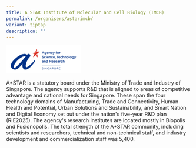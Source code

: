 ```yaml
---
title: A STAR Institute of Molecular and Cell Biology (IMCB)
permalink: /organisers/astarimcb/
variant: tiptap
description: ""
---
```

<p></p><a class="isomer-image-wrapper" href="https://www.a-star.edu.sg/imcb"><img style="width: 40%;" height="auto" width="100%" alt="" src="/images/Organisers/ASTAR_Horizontal_Logo_RGB.png"></a>
<p>A*STAR is a statutory board under the Ministry of Trade and Industry of
Singapore. The agency supports R&amp;D that is aligned to areas of competitive
advantage and national needs for Singapore. These span the four technology
domains of Manufacturing, Trade and Connectivity, Human Health and Potential,
Urban Solutions and Sustainability, and Smart Nation and Digital Economy
set out under the nation's five-year R&amp;D plan (RIE2025). The agency's
research institutes are located mostly in Biopolis and Fusionopolis. The
total strength of the A*STAR community, including scientists and researchers,
technical and non-technical staff, and industry development and commercialization
staff was 5,400.</p>